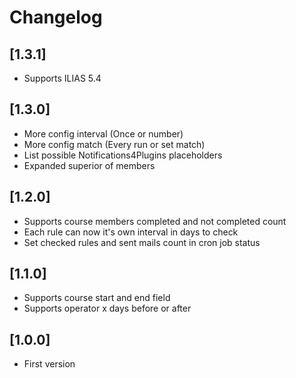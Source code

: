 # Changelog

## [1.3.1]
- Supports ILIAS 5.4

## [1.3.0]
- More config interval (Once or number)
- More config match (Every run or set match)
- List possible Notifications4Plugins placeholders
- Expanded superior of members

## [1.2.0]
- Supports course members completed and not completed count
- Each rule can now it's own interval in days to check
- Set checked rules and sent mails count in cron job status

## [1.1.0]
- Supports course start and end field
- Supports operator x days before or after

## [1.0.0]
- First version
